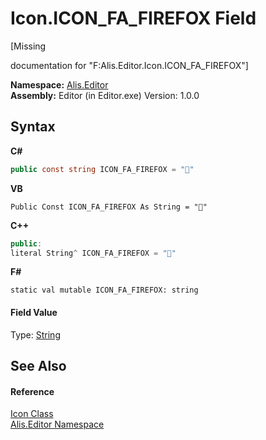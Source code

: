 # Icon.ICON_FA_FIREFOX Field
 

\[Missing <summary> documentation for "F:Alis.Editor.Icon.ICON_FA_FIREFOX"\]

**Namespace:**&nbsp;<a href="b150ade4-39de-a232-5f06-d3cdc1b2c538">Alis.Editor</a><br />**Assembly:**&nbsp;Editor (in Editor.exe) Version: 1.0.0

## Syntax

**C#**<br />
``` C#
public const string ICON_FA_FIREFOX = ""
```

**VB**<br />
``` VB
Public Const ICON_FA_FIREFOX As String = ""
```

**C++**<br />
``` C++
public:
literal String^ ICON_FA_FIREFOX = ""
```

**F#**<br />
``` F#
static val mutable ICON_FA_FIREFOX: string
```


#### Field Value
Type: <a href="https://docs.microsoft.com/dotnet/api/system.string" target="_blank">String</a>

## See Also


#### Reference
<a href="cc0f883c-67f8-f772-c6d7-a60b129f22a7">Icon Class</a><br /><a href="b150ade4-39de-a232-5f06-d3cdc1b2c538">Alis.Editor Namespace</a><br />